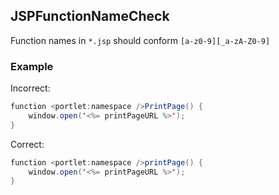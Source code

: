 ## JSPFunctionNameCheck

Function names in `*.jsp` should conform `[a-z0-9][_a-zA-Z0-9]`

### Example

Incorrect:

```java
function <portlet:namespace />PrintPage() {
    window.open('<%= printPageURL %>');
}
```

Correct:

```java
function <portlet:namespace />printPage() {
    window.open('<%= printPageURL %>');
}
```